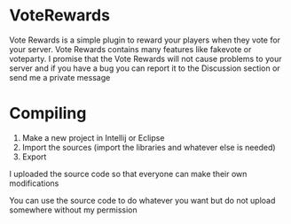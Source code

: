 # VoteRewards
Vote Rewards is a simple plugin to reward your players when they vote for your server. Vote Rewards contains many features like fakevote or voteparty. I promise that the Vote Rewards will not cause problems to your server and if you have a bug you can report it to the Discussion section or send me a private message


# Compiling
1. Make a new project in Intellij or Eclipse
2. Import the sources
(import the libraries and whatever else is needed)
3. Export

I uploaded the source code so that everyone can make their own modifications

You can use the source code to do whatever you want but do not upload somewhere without my permission
